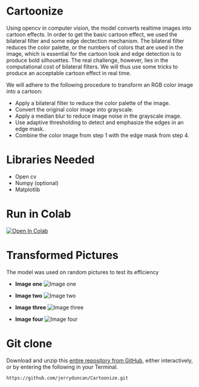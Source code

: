 # Cartoonize

Using opencv in computer vision, the model converts realtime images into cartoon effects. In order to get the basic cartoon effect, we used the bilateral filter and some edge dectection mechanism. The bilateral filter reduces the color palette, or the numbers of colors that are used in the image, which is essential for the cartoon look and edge detection is to produce bold silhouettes. The real challenge, however, lies in the computational cost of bilateral filters. We will thus use some tricks to produce an acceptable cartoon effect in real time.

We will adhere to the following procedure to transform an RGB color image into a cartoon:

- Apply a bilateral filter to reduce the color palette of the image.
- Convert the original color image into grayscale.
- Apply a median blur to reduce image noise in the grayscale image.
- Use adaptive thresholding to detect and emphasize the edges in an edge mask.
- Combine the color image from step 1 with the edge mask from step 4.

# Libraries Needed
- Open cv
- Numpy (optional)
- Matplotlib

# Run in Colab

[![Open In Colab](https://colab.research.google.com/assets/colab-badge.svg)](https://colab.research.google.com/github/aloko001/Cartoonize/blob/master/cartoon_filter/cartoonize_.ipynb)

# Transformed Pictures
The model was used on random pictures to test its efficiency

- **Image one**
![Image one](https://github.com/aloko001/Cartoonize/blob/master/Animated/nafisat_pic.jpg)

- **Image two**
![Image two](https://github.com/aloko001/Cartoonize/blob/master/Animated/apst_josh.jpg)

- **Image three**
![Image three](https://github.com/aloko001/Cartoonize/blob/master/Animated/duncan.jpg)

- **Image four**
![Image four](https://github.com/aloko001/Cartoonize/blob/master/Animated/lion.jpg)


# Git clone

Download and unzip this [entire repository from GitHub](https://github.com/aloko001/Cartoonize.git), either interactively, or by entering the following in your Terminal.

`https://github.com/jerryduncan/Cartoonize.git
`
